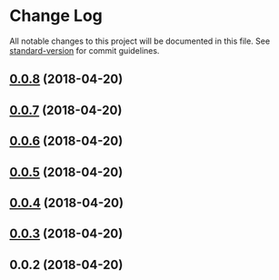 # Change Log

All notable changes to this project will be documented in this file. See [standard-version](https://github.com/conventional-changelog/standard-version) for commit guidelines.

<a name="0.0.8"></a>
## [0.0.8](https://github.com/daiyanze/OrderedList/compare/v0.0.7...v0.0.8) (2018-04-20)



<a name="0.0.7"></a>
## [0.0.7](https://github.com/daiyanze/OrderedList/compare/v0.0.6...v0.0.7) (2018-04-20)



<a name="0.0.6"></a>
## [0.0.6](https://github.com/daiyanze/OrderedList/compare/v0.0.5...v0.0.6) (2018-04-20)



<a name="0.0.5"></a>
## [0.0.5](https://github.com/daiyanze/OrderedList/compare/v0.0.4...v0.0.5) (2018-04-20)



<a name="0.0.4"></a>
## [0.0.4](https://github.com/daiyanze/OrderedList/compare/v0.0.3...v0.0.4) (2018-04-20)



<a name="0.0.3"></a>
## [0.0.3](https://github.com/daiyanze/OrderedList/compare/v0.0.2...v0.0.3) (2018-04-20)



<a name="0.0.2"></a>
## 0.0.2 (2018-04-20)
